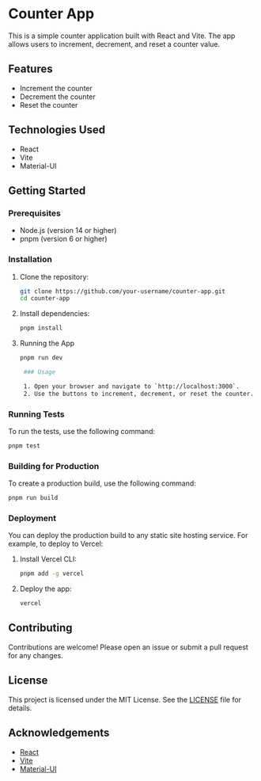 # Counter App

This is a simple counter application built with React and Vite. The app allows users to increment, decrement, and reset a counter value.

## Features

- Increment the counter
- Decrement the counter
- Reset the counter

## Technologies Used

- React
- Vite
- Material-UI

## Getting Started

### Prerequisites

- Node.js (version 14 or higher)
- pnpm (version 6 or higher)

### Installation

1. Clone the repository:

   ```sh
   git clone https://github.com/your-username/counter-app.git
   cd counter-app
   ```

2. Install dependencies:
   ```sh
   pnpm install
   ```
3. Running the App

   ````sh
   pnpm run dev

    ### Usage

    1. Open your browser and navigate to `http://localhost:3000`.
    2. Use the buttons to increment, decrement, or reset the counter.

### Running Tests

To run the tests, use the following command:

```sh
pnpm test
````

### Building for Production

To create a production build, use the following command:

```sh
pnpm run build
```

### Deployment

You can deploy the production build to any static site hosting service. For example, to deploy to Vercel:

1. Install Vercel CLI:

    ```sh
    pnpm add -g vercel
    ```

2. Deploy the app:

    ```sh
    vercel
    ```

## Contributing

Contributions are welcome! Please open an issue or submit a pull request for any changes.

## License

This project is licensed under the MIT License. See the [LICENSE](LICENSE) file for details.

## Acknowledgements

- [React](https://reactjs.org/)
- [Vite](https://vitejs.dev/)
- [Material-UI](https://material-ui.com/)
